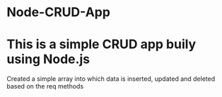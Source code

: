 # Node-CRUD-App

<h1>This is a simple CRUD app buily using Node.js</h1>
<p>Created a simple array into which data is inserted, updated and deleted based on the req methods</p>
